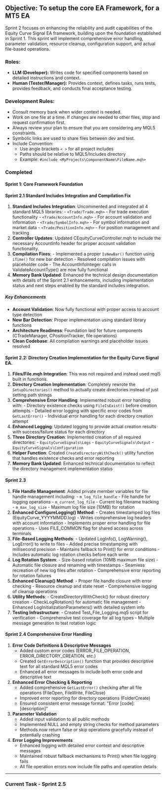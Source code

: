 ## **Objective:** To setup the core EA Framework, for a MT5 EA 
Sprint 2 focuses on enhancing the reliability and audit capabilities of the Equity Curve Signal EA framework, building upon the foundation established in Sprint 1. This sprint will implement comprehensive error handling, parameter validation, resource cleanup, configuration support, and actual file-based operations.
### **Roles:**
*   **LLM (Developer):** Writes code for specified components based on detailed instructions and context.
*   **Human (Tester/Manager):** Provides context, defines tasks, runs tests, provides feedback, and conducts final acceptance testing.
### **Development Rules**:
- Consult memory bank when wider context is needed.
- Work on one file at a time.  If changes are needed to other files, stop and request confirmation first.
- Always review your plan to ensure that you are considering any MQL5 constraints.
- Symbolic links are used to share files between dev and test.
- Include Convention: 
    - Use angle brackets `< >` for all project includes
    - Paths should be relative to MQL5/Includes directory
    - Example: `#include <MyProjects\ComponentName\FileName.mqh>`

### Completed
#### Sprint 1: Core Framework Foundation
#### Sprint 2.1 Standard Includes Integration and Compilation Fix
1. __Standard Includes Integration__: Uncommented and integrated all 4 standard MQL5 libraries:
	   - `<Trade/Trade.mqh>` - For trade execution functionality
	   - `<Trade/AccountInfo.mqh>` - For account validation and information
	   - `<Trade/SymbolInfo.mqh>` - For symbol information and market data
	   - `<Trade/PositionInfo.mqh>` - For position management and tracking
2. __Controller Updates__: Updated CEquityCurveController.mqh to include the necessary AccountInfo header for proper account validation functionality.
3. __Compilation Fixes__:
	   - Implemented a proper `IsNewBar()` function using `iTime()` for new bar detection
	   - Resolved compilation issues with placeholder code
	   - The AccountInfoInteger calls in ValidateAccountType() are now fully functional
4. __Memory Bank Updated__: Enhanced the technical design documentation with details of the Sprint 2.1 enhancements, including implementation status and next steps enabled by the standard includes integration.
##### Key Enhancements
- __Account Validation__: Now fully functional with proper access to account type detection
- __New Bar Detection__: Proper implementation using standard library functions
- __Architecture Readiness__: Foundation laid for future components (CTradeManager, CPositionTracker, file operations)
- __Clean Codebase__: All compilation warnings and placeholder issues resolved
#### Sprint 2.2: Directory Creation Implementation for the Equity Curve Signal EA. 
1. __Files/File.mqh Integration__: This was not required and instead used mql5 built in functions.
2. __Directory Creation Implementation__: Completely rewrote the `SetupDirectories()` method to actually create directories instead of just setting path strings
3. __Comprehensive Error Handling__: Implemented robust error handling with:
	   - Directory existence checks using `FileIsExist()` before creation attempts
	   - Detailed error logging with specific error codes from `GetLastError()`
	   - Individual error handling for each directory creation attempt
4. __Enhanced Logging__: Updated logging to provide actual creation results with success/failure status for each directory
5. __Three Directory Creation__: Implemented creation of all required directories:
	   - `EquityCurveSignals\Logs`
	   - `EquityCurveSignals\Output`
	   - `EquityCurveSignals\Configuration`
6. __Helper Function__: Created `CreateDirectoryWithCheck()` utility function that handles existence checks and error reporting
7. __Memory Bank Updated__: Enhanced technical documentation to reflect the directory management implementation status
#### Sprint 2.3 
1. __File Handle Management__: Added private member variables for file handle management including:
	   - `m_log_file_handle` - File handle for logging operations
	   - `m_current_log_file` - Current log filename tracking
	   - `m_max_log_size` - Maximum log file size (10MB) for rotation
2. __Enhanced ConfigureLogging() Method__:
	   - Creates timestamped log files (EquityCurve_YYYYMMDD.log)
	   - Writes comprehensive log headers with account information
	   - Implements proper error handling for file operations
	   - Uses FILE_COMMON flag for shared access across terminals
3. __File-Based Logging Methods__:
	   - Updated LogInfo(), LogWarning(), LogError() to write to files
	   - Added precise timestamping with millisecond precision
	   - Maintains fallback to Print() for error conditions
	   - Includes automatic log rotation checks before each write
4. __Log Rotation System__:
	   - Size-based rotation (10MB maximum file size)
	   - Automatic file closure and renaming with timestamps
	   - Seamless recreation of new log files after rotation
	   - Comprehensive error reporting for rotation failures
5. __Enhanced Cleanup() Method__:
	   - Proper file handle closure with error checking
	   - Resource cleanup and state reset
	   - Comprehensive logging of cleanup operations
6. __Utility Methods__:
	   - CreateDirectoryWithCheck() for robust directory creation
	   - CheckLogRotation() for automatic file management
	   - Enhanced LogInitializationParameters() with detailed system info
7. __Testing Infrastructure__:
	   - Created Test_File_Logging.mq5 script for verification
	   - Comprehensive test coverage for all log types
	   - Multiple message generation to test rotation logic
#### Sprint 2.4 Comprehensive Error Handling
1. __Error Code Definitions & Descriptive Messages__
	- Added custom error codes (ERROR_FILE_OPERATION, ERROR_DIRECTORY_CREATION, etc.)
	- Created `GetErrorDescription()` function that provides descriptive text for all standard MQL5 error codes
	- Enhanced all error messages to include both error code and descriptive text
2. __Enhanced Error Checking & Reporting__
	- Added comprehensive `GetLastError()` checking after all file operations (FileOpen, FileWrite, FileClose)
	- Improved error reporting for directory operations (FolderCreate)
	- Ensured consistent error message format: "Error [code]: [description]"
3. __Parameter Validation__
	- Added input validation to all public methods
	- Implemented NULL and empty string checks for method parameters
	- Methods now return false or skip operations gracefully instead of potentially crashing
4. __Error Logging Improvements__
	- Enhanced logging with detailed error context and descriptive messages
	- Maintained robust fallback mechanisms to Print() when file logging fails
	- All file operation errors now include file paths and operation details

---
### Current Task -  Sprint 2.5
